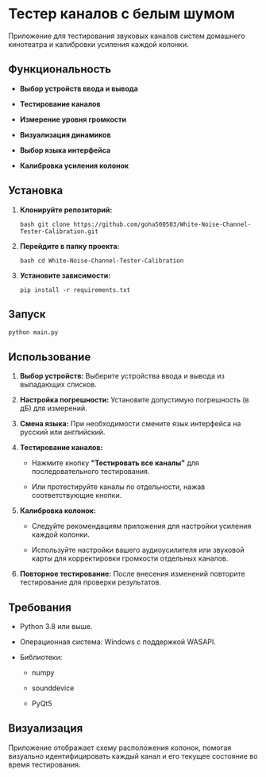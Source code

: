 # Тестер каналов с белым шумом
 
Приложение для тестирования звуковых каналов систем домашнего кинотеатра и калибровки усиления каждой колонки.
 

## Функциональность
 

*   **Выбор устройств ввода и вывода**
     
*   **Тестирование каналов**
     
*   **Измерение уровня громкости**
     
*   **Визуализация динамиков**
     
*   **Выбор языка интерфейса**
     
*   **Калибровка усиления колонок**
     

## Установка
 

1.  **Клонируйте репозиторий:**
     
    
        bash git clone https://github.com/goha500503/White-Noise-Channel-Tester-Calibration.git
    
2.  **Перейдите в папку проекта:**
     
    
        bash cd White-Noise-Channel-Tester-Calibration
    
3.  **Установите зависимости:**
     
    `pip install -r requirements.txt`
     


## Запуск
 
`python main.py`
 

## Использование
 

1.  **Выбор устройств:** Выберите устройства ввода и вывода из выпадающих списков.
     
2.  **Настройка погрешности:** Установите допустимую погрешность (в дБ) для измерений.
     
3.  **Смена языка:** При необходимости смените язык интерфейса на русский или английский.
     
4.  **Тестирование каналов:**
     
    *   Нажмите кнопку **"Тестировать все каналы"** для последовательного тестирования.
         
    *   Или протестируйте каналы по отдельности, нажав соответствующие кнопки.
         
5.  **Калибровка колонок:**
     
    *   Следуйте рекомендациям приложения для настройки усиления каждой колонки.
         
    *   Используйте настройки вашего аудиоусилителя или звуковой карты для корректировки громкости отдельных каналов.
         
6.  **Повторное тестирование:** После внесения изменений повторите тестирование для проверки результатов.
     

## Требования
 

*   Python 3.8 или выше.
     
*   Операционная система: Windows с поддержкой WASAPI.
     
*   Библиотеки:
     
    *   numpy
         
    *   sounddevice
         
    *   PyQt5
         

## Визуализация
 
Приложение отображает схему расположения колонок, помогая визуально идентифицировать каждый канал и его текущее состояние во время тестирования.
